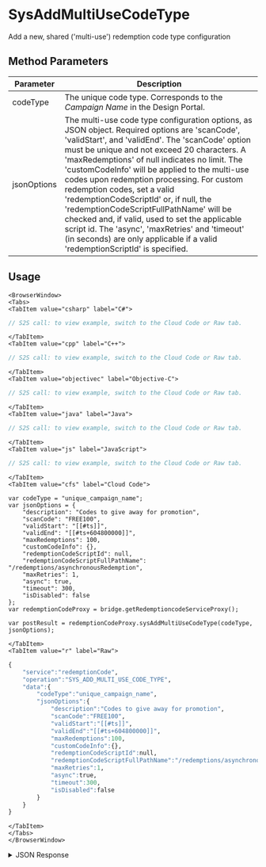 # SysAddMultiUseCodeType
Add a new, shared ('multi-use') redemption code type configuration

<PartialServop service_name="redemptionCode" operation_name="SYS_ADD_MULTI_USE_CODE_TYPE" />

## Method Parameters
Parameter | Description
--------- | -----------
codeType | The unique code type. Corresponds to the _Campaign Name_ in the Design Portal.
jsonOptions | The multi-use code type configuration options, as JSON object. Required options are 'scanCode', 'validStart', and 'validEnd'. The 'scanCode' option must be unique and not exceed 20 characters. A 'maxRedemptions' of null indicates no limit. The 'customCodeInfo' will be applied to the multi-use codes upon redemption processing. For custom redemption codes, set a valid 'redemptionCodeScriptId' or, if null, the 'redemptionCodeScriptFullPathName' will be checked and, if valid, used to set the applicable script id. The 'async', 'maxRetries' and 'timeout' (in seconds) are only applicable if a valid 'redemptionScriptId' is specified.

## Usage

```mdx-code-block
<BrowserWindow>
<Tabs>
<TabItem value="csharp" label="C#">
```

```csharp
// S2S call: to view example, switch to the Cloud Code or Raw tab.
```

```mdx-code-block
</TabItem>
<TabItem value="cpp" label="C++">
```

```cpp
// S2S call: to view example, switch to the Cloud Code or Raw tab.
```

```mdx-code-block
</TabItem>
<TabItem value="objectivec" label="Objective-C">
```

```objectivec
// S2S call: to view example, switch to the Cloud Code or Raw tab.
```

```mdx-code-block
</TabItem>
<TabItem value="java" label="Java">
```

```java
// S2S call: to view example, switch to the Cloud Code or Raw tab.
```

```mdx-code-block
</TabItem>
<TabItem value="js" label="JavaScript">
```

```javascript
// S2S call: to view example, switch to the Cloud Code or Raw tab.
```

```mdx-code-block
</TabItem>
<TabItem value="cfs" label="Cloud Code">
```

```cfscript
var codeType = "unique_campaign_name";
var jsonOptions = {
    "description": "Codes to give away for promotion",
    "scanCode": "FREE100",
    "validStart": "[[#ts]]",
    "validEnd": "[[#ts+604800000]]",
    "maxRedemptions": 100,
    "customCodeInfo": {},
    "redemptionCodeScriptId": null,
    "redemptionCodeScriptFullPathName": "/redemptions/asynchronousRedemption",
    "maxRetries": 1,
    "async": true,
    "timeout": 300,
    "isDisabled": false
};
var redemptionCodeProxy = bridge.getRedemptioncodeServiceProxy();

var postResult = redemptionCodeProxy.sysAddMultiUseCodeType(codeType, jsonOptions);
```

```mdx-code-block
</TabItem>
<TabItem value="r" label="Raw">
```

```r
{
    "service":"redemptionCode",
    "operation":"SYS_ADD_MULTI_USE_CODE_TYPE",
    "data":{
        "codeType":"unique_campaign_name",
        "jsonOptions":{
            "description":"Codes to give away for promotion",
            "scanCode":"FREE100",
            "validStart":"[[#ts]]",
            "validEnd":"[[#ts+604800000]]",
            "maxRedemptions":100,
            "customCodeInfo":{},
            "redemptionCodeScriptId":null,
            "redemptionCodeScriptFullPathName":"/redemptions/asynchronousRedemption",
            "maxRetries":1,
            "async":true,
            "timeout":300,
            "isDisabled":false
        }
    }
}
```

```mdx-code-block
</TabItem>
</Tabs>
</BrowserWindow>
```
<details>
<summary>JSON Response</summary>

```json
{
  "data": {
    "codeType": "unique_campaign_name",
    "description": "Codes to give away for promotion",
    "version": 1,
    "createdAt": 1708035413954,
    "updatedAt": 1708035413954,
    "async": false,
    "maxRetries": 0,
    "isDisabled": false,
    "customCodeInfo": {},
    "validStart": 1708035331008,
    "validEnd": 1708640131008,
    "codeUseType": "MULTI",
    "scanCode": "FREE100",
    "maxRedemptions": 100
  },
  "status": 200
}
```

</details>

